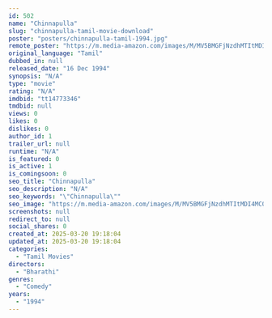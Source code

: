```yaml
---
id: 502
name: "Chinnapulla"
slug: "chinnapulla-tamil-movie-download"
poster: "posters/chinnapulla-tamil-1994.jpg"
remote_poster: "https://m.media-amazon.com/images/M/MV5BMGFjNzdhMTItMDI4MC00MTc5LTllZTMtMjVmNDNlMzFiYmYzXkEyXkFqcGdeQXVyODEzOTQwNTY@._V1_SX300.jpg"
original_language: "Tamil"
dubbed_in: null
released_date: "16 Dec 1994"
synopsis: "N/A"
type: "movie"
rating: "N/A"
imdbid: "tt14773346"
tmdbid: null
views: 0
likes: 0
dislikes: 0
author_id: 1
trailer_url: null
runtime: "N/A"
is_featured: 0
is_active: 1
is_comingsoon: 0
seo_title: "Chinnapulla"
seo_description: "N/A"
seo_keywords: "\"Chinnapulla\""
seo_image: "https://m.media-amazon.com/images/M/MV5BMGFjNzdhMTItMDI4MC00MTc5LTllZTMtMjVmNDNlMzFiYmYzXkEyXkFqcGdeQXVyODEzOTQwNTY@._V1_SX300.jpg"
screenshots: null
redirect_to: null
social_shares: 0
created_at: 2025-03-20 19:18:04
updated_at: 2025-03-20 19:18:04
categories:
  - "Tamil Movies"
directors:
  - "Bharathi"
genres:
  - "Comedy"
years:
  - "1994"
---
```

